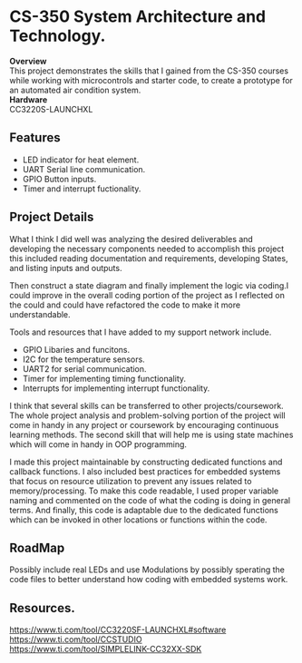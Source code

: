 # CS-350 System Architecture and Technology.
**Overview**</br>This project demonstrates the skills that I gained from the CS-350 courses while working with microcontrols and starter code, to create a prototype for an automated air condition system.</br>
**Hardware**</br>
CC3220S-LAUNCHXL
## Features 
* LED indicator for heat element. 
* UART Serial line communication. 
* GPIO Button inputs. 
* Timer and interrupt fuctionality.</br>
## Project Details
What I think I did well was analyzing the desired deliverables and developing the necessary components needed to accomplish this project this included reading documentation and requirements, developing States, and listing inputs and outputs. 

Then construct a state diagram and finally implement the logic via coding.I could improve in the overall coding portion of the project as I reflected on the could and could have refactored the code to make it more understandable.

Tools and resources that I have added to my support network include. 
* GPIO Libaries and funcitons.
* I2C for the temperature sensors.
* UART2 for serial communication.
* Timer for implementing timing functionality.
* Interrupts for implementing interrupt functionality. 

I think that several skills can be transferred to other projects/coursework. The whole project analysis and problem-solving portion of the project will come in handy in any project or coursework by encouraging continuous learning methods. The second skill that will help me is using state machines which will come in handy in OOP programming.

I made this project maintainable by constructing dedicated functions and callback functions. I also included best practices for embedded systems that focus on resource utilization to prevent any issues related to memory/processing. To make this code readable, I used proper variable naming and commented on the code of what the coding is doing in general terms. And finally, this code is adaptable due to the dedicated functions which can be invoked in other locations or functions within the code.


## RoadMap
Possibly include real LEDs and use Modulations by possibly sperating the code files to better understand how coding with embedded systems work. 
## Resources.
https://www.ti.com/tool/CC3220SF-LAUNCHXL#software</br>
https://www.ti.com/tool/CCSTUDIO</br>
https://www.ti.com/tool/SIMPLELINK-CC32XX-SDK</br>

